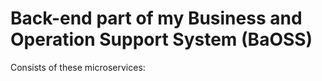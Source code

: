 # Back-end part of my Business and Operation Support System (BaOSS)

Consists of these microservices:
